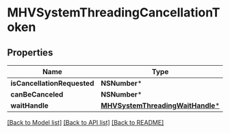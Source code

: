 # MHVSystemThreadingCancellationToken

## Properties
Name | Type | Description | Notes
------------ | ------------- | ------------- | -------------
**isCancellationRequested** | **NSNumber*** |  | [optional] 
**canBeCanceled** | **NSNumber*** |  | [optional] 
**waitHandle** | [**MHVSystemThreadingWaitHandle***](MHVSystemThreadingWaitHandle.md) |  | [optional] 

[[Back to Model list]](../README.md#documentation-for-models) [[Back to API list]](../README.md#documentation-for-api-endpoints) [[Back to README]](../README.md)


